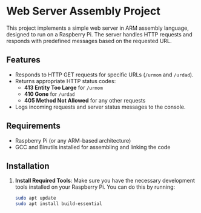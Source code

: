 # Web Server Assembly Project

This project implements a simple web server in ARM assembly language, designed to run on a Raspberry Pi. The server handles HTTP requests and responds with predefined messages based on the requested URL.

## Features

- Responds to HTTP GET requests for specific URLs (`/urmom` and `/urdad`).
- Returns appropriate HTTP status codes:
  - **413 Entity Too Large** for `/urmom`
  - **410 Gone** for `/urdad`
  - **405 Method Not Allowed** for any other requests
- Logs incoming requests and server status messages to the console.

## Requirements

- Raspberry Pi (or any ARM-based architecture)
- GCC and Binutils installed for assembling and linking the code

## Installation

1. **Install Required Tools**:
   Make sure you have the necessary development tools installed on your Raspberry Pi. You can do this by running:

   ```bash
   sudo apt update
   sudo apt install build-essential

